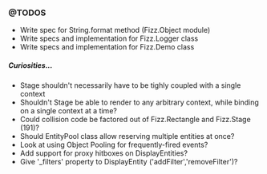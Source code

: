 ### @TODOS

- Write spec for String.format method (Fizz.Object module)
- Write specs and implementation for Fizz.Logger class
- Write specs and implementation for Fizz.Demo class

##### Curiosities...

- Stage shouldn't necessarily have to be tighly coupled with a single context
- Shouldn't Stage be able to render to any arbitrary context,
  while binding on a single context at a time?
- Could collision code be factored out of Fizz.Rectangle and Fizz.Stage (191)?
- Should EntityPool class allow reserving multiple entities at once?
- Look at using Object Pooling for frequently-fired events?
- Add support for proxy hitboxes on DisplayEntities?
- Give '_filters' property to DisplayEntity ('addFilter','removeFilter')?